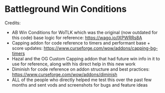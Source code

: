 # Battleground Win Conditions

Credits:

- AB Win Conditions for WoTLK which was the original (now outdated for this code) base logic for reference: https://wago.io/lXPWRRs8A
- Capping addon for code reference to timers and performant base + score updates: https://www.curseforge.com/wow/addons/capping-bg-timers
- Hazal and the OG Custom Capping addon that had future win info in it to use for reference, along with his direct help in this new work
- Diminish for code reference on addon structure and best practices: https://www.curseforge.com/wow/addons/diminish
- ALL of the people who directly helped me test this over the past few months and sent vods and screenshots for bugs and feature ideas
